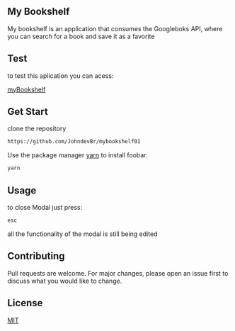 ## My Bookshelf


My bookshelf is an application that consumes the Googleboks API, where you can search for a book and save it as a favorite

## Test
to test this aplication you can acess:

[myBookshelf](https://mybookshelf01.vercel.app/)

## Get Start

clone the repository

```bash
https://github.com/JohndevBr/mybookshelf01
```
Use the package manager [yarn](https://yarnpkg.com/) to install foobar.

```bash
yarn
```

## Usage

to close Modal just press:
```bash
esc
```
all the functionality of the modal is still being edited

## Contributing
Pull requests are welcome. For major changes, please open an issue first to discuss what you would like to change.


## License
[MIT](https://choosealicense.com/licenses/mit/)